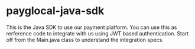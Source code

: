 # payglocal-java-sdk

This is the Java SDK to use our payment platform. You can use this as rerference code to integrate with us using JWT based authentication. 
Start off from the Main.java class to understand the integration specs.
